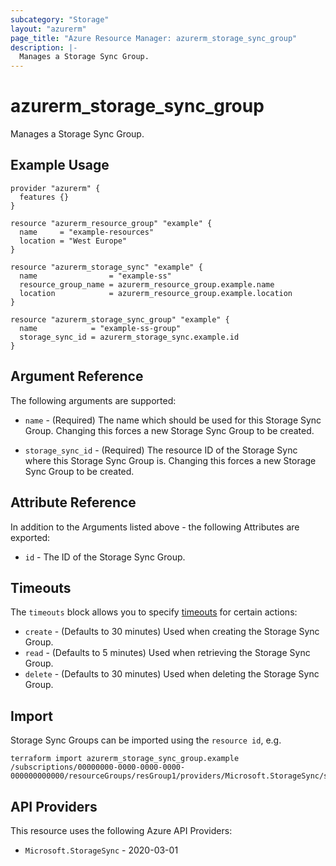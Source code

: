 ```yaml
---
subcategory: "Storage"
layout: "azurerm"
page_title: "Azure Resource Manager: azurerm_storage_sync_group"
description: |-
  Manages a Storage Sync Group.
---
```


# azurerm_storage_sync_group

Manages a Storage Sync Group.

## Example Usage

```hcl
provider "azurerm" {
  features {}
}

resource "azurerm_resource_group" "example" {
  name     = "example-resources"
  location = "West Europe"
}

resource "azurerm_storage_sync" "example" {
  name                = "example-ss"
  resource_group_name = azurerm_resource_group.example.name
  location            = azurerm_resource_group.example.location
}

resource "azurerm_storage_sync_group" "example" {
  name            = "example-ss-group"
  storage_sync_id = azurerm_storage_sync.example.id
}
```

## Argument Reference

The following arguments are supported:

* `name` - (Required) The name which should be used for this Storage Sync Group. Changing this forces a new Storage Sync Group to be created.

* `storage_sync_id` - (Required) The resource ID of the Storage Sync where this Storage Sync Group is. Changing this forces a new Storage Sync Group to be created.

## Attribute Reference

In addition to the Arguments listed above - the following Attributes are exported:

* `id` - The ID of the Storage Sync Group.

## Timeouts

The `timeouts` block allows you to specify [timeouts](https://developer.hashicorp.com/terraform/language/resources/configure#define-operation-timeouts) for certain actions:

* `create` - (Defaults to 30 minutes) Used when creating the Storage Sync Group.
* `read` - (Defaults to 5 minutes) Used when retrieving the Storage Sync Group.
* `delete` - (Defaults to 30 minutes) Used when deleting the Storage Sync Group.

## Import

Storage Sync Groups can be imported using the `resource id`, e.g.

```shell
terraform import azurerm_storage_sync_group.example /subscriptions/00000000-0000-0000-0000-000000000000/resourceGroups/resGroup1/providers/Microsoft.StorageSync/storageSyncServices/sync1/syncGroups/group1
```

## API Providers
<!-- This section is generated, changes will be overwritten -->
This resource uses the following Azure API Providers:

* `Microsoft.StorageSync` - 2020-03-01
